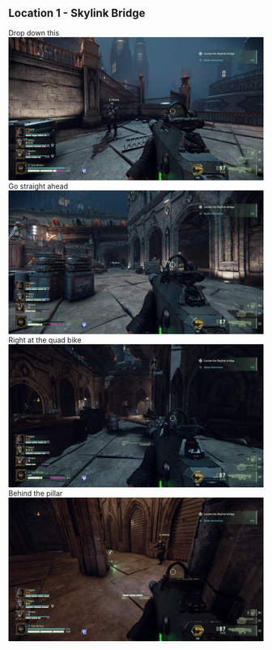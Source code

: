 ## Location 1 - Skylink Bridge
Drop down this
![](images/Grimoir-Skylink-Bridge-1.jpg)
Go straight ahead
![](images/Grimoir-Skylink-Bridge-2.jpg)
Right at the quad bike
![](images/Grimoir-Skylink-Bridge-3.jpg)
Behind the pillar
![](images/Grimoir-Skylink-Bridge-4.jpg)

